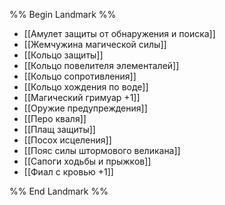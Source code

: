 %% Begin Landmark %%

- [[Амулет защиты от обнаружения и поиска]]
- [[Жемчужина магической силы]]
- [[Кольцо защиты]]
- [[Кольцо повелителя элементалей]]
- [[Кольцо сопротивления]]
- [[Кольцо хождения по воде]]
- [[Магический гримуар +1]]
- [[Оружие предупреждения]]
- [[Перо кваля]]
- [[Плащ защиты]]
- [[Посох исцеления]]
- [[Пояс силы штормового великана]]
- [[Сапоги ходьбы и прыжков]]
- [[Фиал с кровью +1]]

%% End Landmark %%
